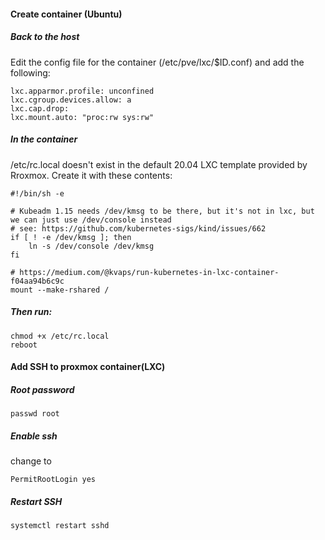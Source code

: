 #### Create container (Ubuntu)
##### Back to the host
Edit the config file for the container (/etc/pve/lxc/$ID.conf) and add the following:

```
lxc.apparmor.profile: unconfined
lxc.cgroup.devices.allow: a
lxc.cap.drop:
lxc.mount.auto: "proc:rw sys:rw"
```
##### In the container
/etc/rc.local doesn't exist in the default 20.04 LXC template provided by Rroxmox. Create it with these contents:
```
#!/bin/sh -e

# Kubeadm 1.15 needs /dev/kmsg to be there, but it's not in lxc, but we can just use /dev/console instead
# see: https://github.com/kubernetes-sigs/kind/issues/662
if [ ! -e /dev/kmsg ]; then
    ln -s /dev/console /dev/kmsg
fi

# https://medium.com/@kvaps/run-kubernetes-in-lxc-container-f04aa94b6c9c
mount --make-rshared /
```

##### Then run:
```
chmod +x /etc/rc.local
reboot
```




#### Add SSH to proxmox container(LXC)
##### Root password
```
passwd root
```

##### Enable ssh
change to
```
PermitRootLogin yes
```

##### Restart SSH
```
systemctl restart sshd
```
